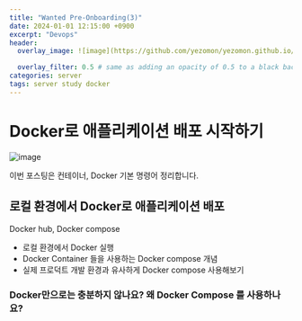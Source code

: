 ```yaml
---
title: "Wanted Pre-Onboarding(3)"
date: 2024-01-01 12:15:00 +0900
excerpt: "Devops"
header:
  overlay_image: ![image](https://github.com/yezomon/yezomon.github.io/assets/154348908/baf85b12-821b-4ab4-98c4-1801d4b04f44)

  overlay_filter: 0.5 # same as adding an opacity of 0.5 to a black background
categories: server
tags: server study docker
---
```

# Docker로 애플리케이션 배포 시작하기

![image](https://github.com/yezomon/yezomon.github.io/assets/154348908/371b3925-76cc-49e3-b245-75a12e01f0fd)

이번 포스팅은 컨테이너, Docker 기본 명령어 정리합니다.

## 로컬 환경에서 Docker로 애플리케이션 배포 

Docker hub, Docker compose
- 로컬 환경에서 Docker 실행
- Docker Container 들을 사용하는 Docker compose 개념
- 실제 프로덕트 개발 환경과 유사하게 Docker compose 사용해보기

### Docker만으로는 충분하지 않나요? 왜 Docker Compose 를 사용하나요?
